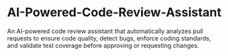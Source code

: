 # AI-Powered-Code-Review-Assistant
An AI-powered code review assistant that automatically analyzes pull requests to ensure code quality, detect bugs, enforce coding standards, and validate test coverage before approving or requesting changes.
